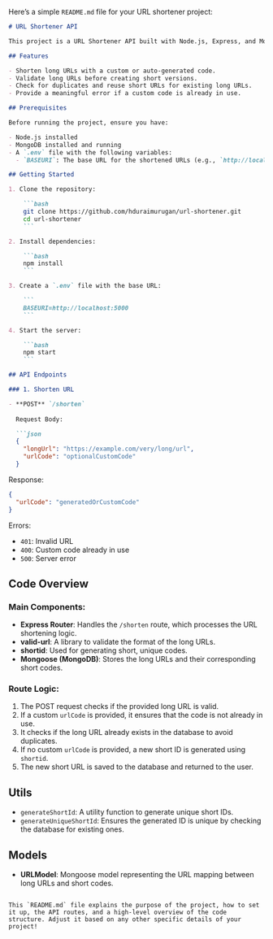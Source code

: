 Here’s a simple `README.md` file for your URL shortener project:

```markdown
# URL Shortener API

This project is a URL Shortener API built with Node.js, Express, and MongoDB. It generates short, unique URLs from long URLs using a custom code or automatically generated short IDs. Users can also retrieve existing short URLs based on long URLs.

## Features

- Shorten long URLs with a custom or auto-generated code.
- Validate long URLs before creating short versions.
- Check for duplicates and reuse short URLs for existing long URLs.
- Provide a meaningful error if a custom code is already in use.

## Prerequisites

Before running the project, ensure you have:

- Node.js installed
- MongoDB installed and running
- A `.env` file with the following variables:
  - `BASEURI`: The base URL for the shortened URLs (e.g., `http://localhost:5000` or a production URL)

## Getting Started

1. Clone the repository:

    ```bash
    git clone https://github.com/hduraimurugan/url-shortener.git
    cd url-shortener
    ```

2. Install dependencies:

    ```bash
    npm install
    ```

3. Create a `.env` file with the base URL:

    ```
    BASEURI=http://localhost:5000
    ```

4. Start the server:

    ```bash
    npm start
    ```

## API Endpoints

### 1. Shorten URL

- **POST** `/shorten`
  
  Request Body:

  ```json
  {
    "longUrl": "https://example.com/very/long/url",
    "urlCode": "optionalCustomCode"
  }
  ```

  Response:

  ```json
  {
    "urlCode": "generatedOrCustomCode"
  }
  ```

  Errors:
  
  - `401`: Invalid URL
  - `400`: Custom code already in use
  - `500`: Server error

## Code Overview

### Main Components:

- **Express Router**: Handles the `/shorten` route, which processes the URL shortening logic.
- **valid-url**: A library to validate the format of the long URLs.
- **shortid**: Used for generating short, unique codes.
- **Mongoose (MongoDB)**: Stores the long URLs and their corresponding short codes.

### Route Logic:

1. The POST request checks if the provided long URL is valid.
2. If a custom `urlCode` is provided, it ensures that the code is not already in use.
3. It checks if the long URL already exists in the database to avoid duplicates.
4. If no custom `urlCode` is provided, a new short ID is generated using `shortid`.
5. The new short URL is saved to the database and returned to the user.

## Utils

- `generateShortId`: A utility function to generate unique short IDs.
- `generateUniqueShortId`: Ensures the generated ID is unique by checking the database for existing ones.

## Models

- **URLModel**: Mongoose model representing the URL mapping between long URLs and short codes.


```

This `README.md` file explains the purpose of the project, how to set it up, the API routes, and a high-level overview of the code structure. Adjust it based on any other specific details of your project!
